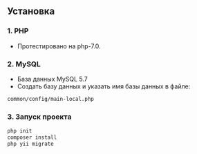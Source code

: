 ## Установка

### 1. PHP
* Протестировано на php-7.0.
### 2. MySQL
* База данных MySQL 5.7
* Создать базу данных и указать имя базы данных в файле:
```bash
common/config/main-local.php
```
### 3. Запуск проекта
```bash
php init
composer install
php yii migrate
```